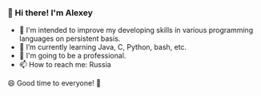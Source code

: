### 👋 Hi there! I'm Alexey

- 🔭 I'm intended to improve my developing skills in various programming languages on persistent basis.
- 🌱 I’m currently learning Java, C, Python, bash, etc.
- 🤑️ I'm going to be a professional.
- 📫 How to reach me: Russia

😄 Good time to everyone! 👯
